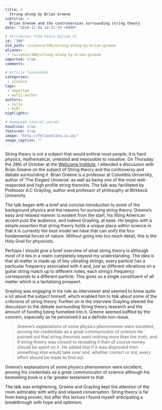 ```yaml
---
title: >
  Strung along by Brian Greene
subtitle: >
  Brian Greene and the controversies surrounding string theory
date: "2010-11-04 18:41:59 +0000"

# Attributes from Felix Online V1
id: "306"
old_path: /science/306/strung-along-by-brian-greene
aliases:
 - /science/306/strung-along-by-brian-greene
imported: true
comments:

# Article Taxonomies
categories:
 - science
tags:
 - imported
 - multi-author
authors:
 - felix
 - kv07
highlights:

# Homepage control params
headline: true
featured: true
image: "http://felixonline.co.uk/"
image_caption: ""
---
```


String theory is not a subject that would enthral most people, it is hard physics, mathematical, untested and impossible to visualise. On Thursday the 28th of October at the [Wellcome Institute](http://www.wellcome.ac.uk/), I attended a discussion with Brian Greene on the subject of String theory and the controversy and debate surrounding it. Brian Greene is a professor at Columbia University, author of ‘The Elegant Universe’ as well as being one of the most well-respected and high profile string theorists. The talk was facilitated by Professor A.C Grayling, author and professor of philosophy at Birkbeck University.

The talk began with a brief and concise introduction to some of the background physics and the reasons for pursuing string theory. Greene’s easy and relaxed manner is evident from the start, his lilting American accent puts the audience, and indeed Grayling, at ease. He begins with a simple assertion that string theory holds a unique place within science in that it is currently the best model we have that can unify the four fundamental forces of nature. Without going into too much detail, this is the Holy Grail for physicists.

Perhaps I should give a brief overview of what string theory is although most of it lies in a realm completely beyond my understanding. The idea is that all matter is made up of tiny vibrating strings; every particle has a particular frequency associated with it and, just as different vibrations on a guitar string match up to different notes, each string’s frequency corresponds to a different particle. This gives us a single constituent of all matter which is a tantalising prospect.

Grayling was engaging in his role as interviewer and seemed to know quite a lot about the subject himself, which enabled him to talk about some of the criticisms of string theory. Further on in the interview Grayling steered the discussion to the debate surrounding String theory research and the amount of funding being funnelled into it. Greene seemed baffled by the concern, especially as he perceived it as a definite non-issue.
> Greene’s explanations of some physics phenomenon were excellent, proving his credentials as a great communicator of science
He pointed out that string theorists want nothing more than the truth, and if string theory was closest to revealing it then of course money should be spent on it. He added that if it was disproved then something else would take over and, whether correct or not, every effort should be made to find out.

Greene’s explanations of some physics phenomenon were excellent, proving his credentials as a great communicator of science although his bestselling book is a far greater testament to that.

The talk was enlightening, Greene and Grayling kept the attention of the room admirably with witty and relaxed conversation. String theory is far from being proven, but after this lecture I found myself anticipating a breakthrough with hope and optimism.
